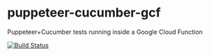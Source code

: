 # puppeteer-cucumber-gcf
Puppeteer+Cucumber tests running inside a Google Cloud Function

[![Build Status](https://dev.azure.com/monch1962/monch1962/_apis/build/status/monch1962.puppeteer-cucumber-gcf?branchName=master)](https://dev.azure.com/monch1962/monch1962/_build/latest?definitionId=4&branchName=master)
